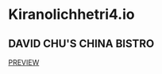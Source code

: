 # Kiranolichhetri4.io
<h2>DAVID CHU'S CHINA BISTRO</h2>
<p><a href="https://kiranolichhetri.github.io/Kiranolichhetri4.io/">PREVIEW</a></p>
